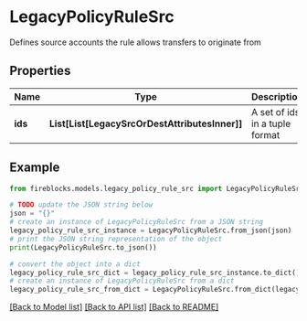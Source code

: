 # LegacyPolicyRuleSrc

Defines source accounts the rule allows transfers to originate from

## Properties

Name | Type | Description | Notes
------------ | ------------- | ------------- | -------------
**ids** | **List[List[LegacySrcOrDestAttributesInner]]** | A set of ids in a tuple format | [optional] 

## Example

```python
from fireblocks.models.legacy_policy_rule_src import LegacyPolicyRuleSrc

# TODO update the JSON string below
json = "{}"
# create an instance of LegacyPolicyRuleSrc from a JSON string
legacy_policy_rule_src_instance = LegacyPolicyRuleSrc.from_json(json)
# print the JSON string representation of the object
print(LegacyPolicyRuleSrc.to_json())

# convert the object into a dict
legacy_policy_rule_src_dict = legacy_policy_rule_src_instance.to_dict()
# create an instance of LegacyPolicyRuleSrc from a dict
legacy_policy_rule_src_from_dict = LegacyPolicyRuleSrc.from_dict(legacy_policy_rule_src_dict)
```
[[Back to Model list]](../README.md#documentation-for-models) [[Back to API list]](../README.md#documentation-for-api-endpoints) [[Back to README]](../README.md)


